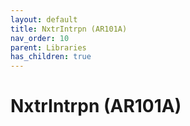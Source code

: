 ```yaml
---
layout: default
title: NxtrIntrpn (AR101A)
nav_order: 10
parent: Libraries
has_children: true
---
```

# NxtrIntrpn (AR101A)

